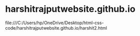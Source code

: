# harshitrajputwebsite.github.io

file:///C:/Users/hp/OneDrive/Desktop/html-css-code/harshitrajputwebsite.github.io/harshit2.html
